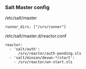 ### Salt Master config

/etc/salt/master
```
runner_dirs: ["/srv/runner"]
```

/etc/salt/master.d/reactor.conf
```
reactor:
  - 'salt/auth':
      /srv/reactor/auth-pending.sls
  - 'salt/minion/devwn-*/start':
    - /srv/reactor/wn-start.sls
```